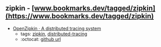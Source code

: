 zipkin - [www.bookmarks.dev/tagged/zipkin](https://www.bookmarks.dev/tagged/zipkin)
---
* [OpenZipkin · A distributed tracing system      ](https://zipkin.io/)
    * tags: [zipkin](../tagged/zipkin.md), [distributed-tracing](../tagged/distributed-tracing.md)
    * :octocat: [github url](https://github.com/openzipkin/zipkin)
